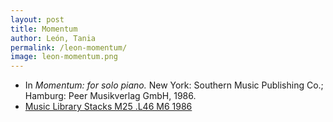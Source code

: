 ```yaml
---
layout: post
title: Momentum
author: León, Tania
permalink: /leon-momentum/
image: leon-momentum.png
---
```


- In *Momentum: for solo piano.* New York: Southern Music Publishing Co.; Hamburg: Peer Musikverlag GmbH, 1986.
- <a href="https://tufts-primo.hosted.exlibrisgroup.com/primo-explore/fulldisplay?docid=01TUN_ALMA21108620500003851&context=L&vid=01TUN&lang=en_US&search_scope=EVERYTHING&adaptor=Local%20Search%20Engine&tab=everything&query=any,contains,Tania%20Leon%20Momentum&offset=0" target="_blank">Music Library Stacks M25 .L46 M6 1986</a>
